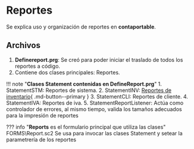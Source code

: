 # Reportes

Se explica uso y organización de reportes en **contaportable**.

## Archivos

1. **Definereport.prg**: Se creó para poder iniciar el traslado de todos los reportes a código.
2. Contiene dos clases principales: Reportes.

!!! note "**Clases Statement contenidas en DefineReport.prg**"
    1. StatementSTM: Reportes de sistema.
    2. StatementINV: [Reportes de inventario](categorias/inventario.md){ .md-button--primary }
    3. StatementCLI: Reportes de cliente.
    4. StatementIVA: Reportes de iva.
    5. StatementReportListener: Actúa como controlador de errores, al mismo tiempo, valida los tamaños adecuados para la impresión de reportes

??? info "**Reports** es el formulario principal que utiliza las clases"  
    FORMS\Report.sc2 Se usa para invocar las clases Statement y setear la parametrería de los reportes
